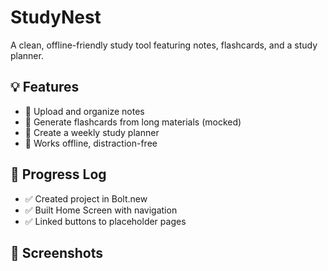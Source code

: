 # StudyNest
A clean, offline-friendly study tool featuring notes, flashcards, and a study planner.
## 💡 Features
- 📄 Upload and organize notes
- 🧠 Generate flashcards from long materials (mocked)
- 📅 Create a weekly study planner
- 🚫 Works offline, distraction-free

## 🧪 Progress Log
- ✅ Created project in Bolt.new
- ✅ Built Home Screen with navigation
- ✅ Linked buttons to placeholder pages

## 📸 Screenshots

